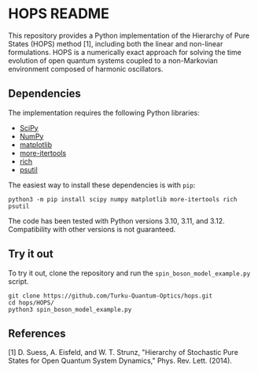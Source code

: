 # HOPS README
This repository provides a Python implementation of the Hierarchy of Pure States (HOPS) method [1], including both the linear and non-linear formulations. HOPS is a numerically exact approach for solving the time evolution of open quantum systems coupled to a non-Markovian environment composed of harmonic oscillators.

## Dependencies
The implementation requires the following Python libraries:  
- [SciPy](https://scipy.org/)  
- [NumPy](https://numpy.org/)  
- [matplotlib](https://matplotlib.org/)  
- [more-itertools](https://pypi.org/project/more-itertools/)  
- [rich](https://pypi.org/project/rich/)  
- [psutil](https://pypi.org/project/psutil/)  

The easiest way to install these dependencies is with `pip`:

```shell
python3 -m pip install scipy numpy matplotlib more-itertools rich psutil
```

The code has been tested with Python versions 3.10, 3.11, and 3.12. Compatibility with other versions is not guaranteed.

## Try it out
To try it out, clone the repository and run the ```spin_boson_model_example.py``` script.
```shell
git clone https://github.com/Turku-Quantum-Optics/hops.git
cd hops/HOPS/
python3 spin_boson_model_example.py
```

## References
[1] D. Suess, A. Eisfeld, and W. T. Strunz, "Hierarchy of Stochastic Pure States for Open Quantum System Dynamics," Phys. Rev. Lett. (2014).
